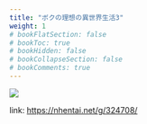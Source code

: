 ```yaml
---
title: "ボクの理想の異世界生活3"
weight: 1
# bookFlatSection: false
# bookToc: true
# bookHidden: false
# bookCollapseSection: false
# bookComments: true
---
```


![](https://cdn.jsdelivr.net/gh/reiuyfan/imagehosting@main/blog/20201227184133378.jpg)

link: <https://nhentai.net/g/324708/> 